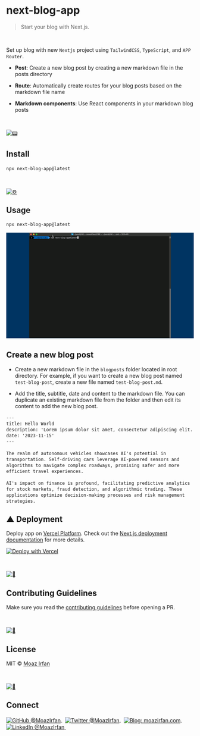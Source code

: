 
# next-blog-app

> Start your blog with Next.js.

<br>

Set up blog with new `Nextjs` project using
`TailwindCSS`, `TypeScript`, and `APP Router`.

- **Post**: Create a new blog post by creating a new markdown file in the posts directory

- **Route**: Automatically create routes for your blog posts based on the markdown file name

- **Markdown components**: Use React components in your markdown blog posts


<br>

[![📟](https://github.com/MoazIrfan/wc-cli/raw/main/.github/install.png)](./../../)


## Install

```sh
npx next-blog-app@latest
```
<br>

[![⚙️](https://github.com/MoazIrfan/wc-cli/raw/main/.github/usage.png)](./../../)

## Usage

```sh
npx next-blog-app@latest
```

[![📟](https://raw.githubusercontent.com/MoazIrfan/next-blog-app/main/.github/next-blog-app.gif)](./../../)

## Create a new blog post

- Create a new markdown file in the `blogposts` folder located in root directory. For example, if you want to create a new blog post named `test-blog-post`, create a new file named `test-blog-post.md`.

- Add the title, subtitle, date and content to the markdown file. You can duplicate an existing markdown file from the folder and then edit its content to add the new blog post.

```mdx
---
title: Hello World
description: 'Lorem ipsum dolor sit amet, consectetur adipiscing elit.
date: '2023-11-15'
---

The realm of autonomous vehicles showcases AI's potential in transportation. Self-driving cars leverage AI-powered sensors and algorithms to navigate complex roadways, promising safer and more efficient travel experiences.

AI's impact on finance is profound, facilitating predictive analytics for stock markets, fraud detection, and algorithmic trading. These applications optimize decision-making processes and risk management strategies.
```

## ▲ Deployment

Deploy app on [Vercel Platform](https://vercel.com/new/git/external?repository-url=https%3A%2F%2Fgithub.com%2Fooade%2FNextSimpleStarter). Check out the [Next.js deployment documentation](https://nextjs.org/docs/deployment) for more details.

[![Deploy with Vercel](https://vercel.com/button)](https://vercel.com/new/git/external?repository-url=https%3A%2F%2Fgithub.com%2Fooade%2FNextSimpleStarter)

<br>

[![📃](https://raw.githubusercontent.com/MoazIrfan/wc-cli/main/.github/conduct.png)](./../../)

## Contributing Guidelines

Make sure you read the [contributing guidelines](https://github.com/MoazIrfan/next-blog-app/blob/main/contributing.md) before opening a PR.

<br>

[![📃](https://raw.githubusercontent.com/MoazIrfan/wc-cli/main/.github/license.png)](./../../)

## License

MIT © [Moaz Irfan](https://twitter.com/MoazIrfan/)

<br>

[![🙌](https://github.com/MoazIrfan/wc-cli/raw/main/.github/connect.png)](./../../)

## Connect

<div align="left">
    <p>
    <a href="https://github.com/MoazIrfan">
        <img alt="GitHub @MoazIrfan" align="center" src="https://img.shields.io/badge/GITHUB-gray.svg?colorB=6cc644&style=flat" />
    </a>&nbsp;
    <a href="https://twitter.com/MoazIrfan/">
        <img alt="Twitter @MoazIrfan" align="center" src="https://img.shields.io/badge/TWITTER-gray.svg?colorB=1da1f2&style=flat" />
    </a>&nbsp;
    <a href="https://moazirfan.com/">
        <img alt="Blog: moazirfan.com" align="center" src="https://img.shields.io/badge/MY%20BLOG-gray.svg?colorB=4D2AFF&style=flat" />
    </a>&nbsp;
    <a href="https://www.linkedin.com/in/moazirfan/">
        <img alt="LinkedIn @MoazIrfan" align="center" src="https://img.shields.io/badge/LINKEDIN-gray.svg?colorB=0077b5&style=flat" />
    </a>&nbsp;
</p>
</div>
